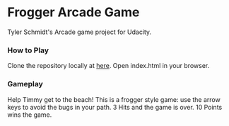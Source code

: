 Frogger Arcade Game
===============================

Tyler Schmidt's Arcade game project for Udacity.

### How to Play
Clone the repository locally at [here](https://github.com/TYLANDER/tyler-nanodegree-arcade-game).
Open index.html in your browser.

### Gameplay
Help Timmy get to the beach! This is a frogger style game: use the arrow keys to avoid the bugs in your path. 3 Hits and the game is over. 10 Points wins the game.  
